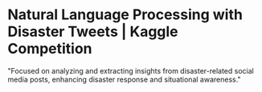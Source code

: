 # Natural Language Processing with Disaster Tweets | Kaggle Competition
"Focused on analyzing and extracting insights from disaster-related social media posts, enhancing disaster response and situational awareness."
